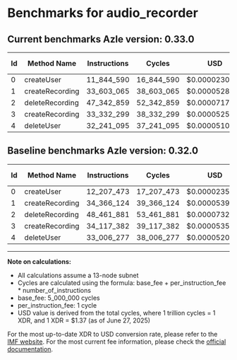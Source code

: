 # Benchmarks for audio_recorder

## Current benchmarks Azle version: 0.33.0
| Id | Method Name | Instructions | Cycles | USD | USD/Million Calls | Change |
|-----------|-------------|------------|--------|-----|--------------|-------|
| 0 | createUser | 11_844_590 | 16_844_590 | $0.0000230771 | $23.07 | <font color="green">-362_883</font> |
| 1 | createRecording | 33_603_065 | 38_603_065 | $0.0000528862 | $52.88 | <font color="green">-763_059</font> |
| 2 | deleteRecording | 47_342_859 | 52_342_859 | $0.0000717097 | $71.70 | <font color="green">-1_119_022</font> |
| 3 | createRecording | 33_332_299 | 38_332_299 | $0.0000525152 | $52.51 | <font color="green">-785_083</font> |
| 4 | deleteUser | 32_241_095 | 37_241_095 | $0.0000510203 | $51.02 | <font color="green">-765_182</font> |

## Baseline benchmarks Azle version: 0.32.0
| Id | Method Name | Instructions | Cycles | USD | USD/Million Calls |
|-----------|-------------|------------|--------|-----|--------------|
| 0 | createUser | 12_207_473 | 17_207_473 | $0.0000235742 | $23.57 |
| 1 | createRecording | 34_366_124 | 39_366_124 | $0.0000539316 | $53.93 |
| 2 | deleteRecording | 48_461_881 | 53_461_881 | $0.0000732428 | $73.24 |
| 3 | createRecording | 34_117_382 | 39_117_382 | $0.0000535908 | $53.59 |
| 4 | deleteUser | 33_006_277 | 38_006_277 | $0.0000520686 | $52.06 |



---

**Note on calculations:**
- All calculations assume a 13-node subnet
- Cycles are calculated using the formula: base_fee + per_instruction_fee \* number_of_instructions
- base_fee: 5_000_000 cycles
- per_instruction_fee: 1 cycle
- USD value is derived from the total cycles, where 1 trillion cycles = 1 XDR, and 1 XDR = $1.37 (as of June 27, 2025)

For the most up-to-date XDR to USD conversion rate, please refer to the [IMF website](https://www.imf.org/external/np/fin/data/rms_sdrv.aspx).
For the most current fee information, please check the [official documentation](https://internetcomputer.org/docs/references/cycles-cost-formulas).